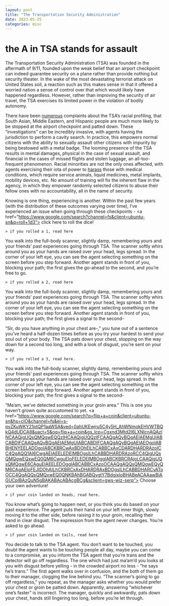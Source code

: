 ```yaml
---
layout: post
title: "The Transportation Security Administration"
date: 2023-05-25
categories: misc
---
```


# the A in TSA stands for assault

The Transportation Security Administration (TSA) was founded in the aftermath of 9/11, founded upon the weak belief that an airport checkpoint can indeed guarantee security on a plane rather than provide nothing but security theater. In the wake of the most devastating terrorist attack on United States soil, a reaction such as this makes sense in that it offered a worried nation a sense of control over that which would likely have happened regardless. However, rather than improving the security of air travel, the TSA exercises its limited power in the violation of bodily autonomy. 

There have been <a href=”https://web.archive.org/web/20120814035503/https://www.nytimes.com/2012/08/12/us/racial-profiling-at-boston-airport-officials-say.html” >numerous</a> complaints about the TSA’s racial profiling, that South Asian, Middle Eastern, and Hispanic people are much more likely to be stopped at the airport checkpoint and patted down. These “investigations” can be incredibly invasive, with agents having the jurisdiction to perform a cavity search. In practice, this empowers normal citizens with the ability to sexually assault other citizens with impurity by being bestowed with a metal badge. The looming presence of the TSA results in mental damages, physical in the case of sexual assault, and financial in the cases of missed flights and stolen luggage, an all-too-frequent phenomenon. Racial minorities are not the only ones affected, with agents exercising their iota of power to <a href=”https://www.npr.org/2021/11/09/1049814332/despite-calls-to-improve-air-travel-is-still-a-nightmare-for-many-with-disabilit”>harass</a> those with medical conditions, which require service animals, liquid medicines, metal implants, mobility devices, etc. No amount of training will fix the inherent flaw in the agency, in which they empower randomly selected citizens to abuse their fellow ones with no accountability, all in the name of security.

Knowing is one thing, experiencing is another. Within the past few years (with the distribution of these outcomes varying over time), I’ve experienced an issue when going through these checkpoints - <a href=”https://www.google.com/search?channel=fs&client=ubuntu-sn&q=roll+1d3”> click here to roll the dice!</a>

	> if you rolled a 1, read here

You walk into the full-body scanner, slightly damp, remembering yours and your friends’ past experiences going through TSA. The scanner softly whirs around you as your hands are raised over your head, legs spread. In the corner of your left eye, you can see the agent selecting something on the screen before you step forward. Another agent stands in front of you, blocking your path; the first gives the go-ahead to the second, and you’re free to go.

	> if you rolled a 2, read here

You walk into the full-body scanner, slightly damp, remembering yours and your friends’ past experiences going through TSA. The scanner softly whirs around you as your hands are raised over your head, legs spread. In the corner of your left eye, you can see the agent selecting something on the screen before you step forward. Another agent stands in front of you, blocking your path; the first gives a signal to the second-
	
“Sir, do you have anything in your chest are-,” you tune out of a sentence you’ve heard a half-dozen times before as you try your hardest to send your soul out of your body. The TSA pats down your chest, stopping on the way down for a second too long, and with a look of disgust, you’re sent on your way.

	> if you rolled a 3, read here.
	
You walk into the full-body scanner, slightly damp, remembering yours and your friends’ past experiences going through TSA. The scanner softly whirs around you as your hands are raised over your head, legs spread. In the corner of your left eye, you can see the agent selecting something on the screen before you step forward. Another agent stands in front of you, blocking your path; the first gives a signal to the second-

“Ma’am, we’ve detected something in your groin area.” This is one you haven’t grown quite accustomed to yet. <a href=”https://www.google.com/search?q=flip+a+coin&client=ubuntu-sn&hs=cIO&channel=fs&ei=s-pvZKuWKY21ptQP1aaWSA&ved=0ahUKEwjru5C4y5H_AhWNmokEHVWTBQkQ4dUDCA8&uact=5&oq=flip+a+coin&gs_lcp=Cgxnd3Mtd2l6LXNlcnAQAzINCAAQigUQsQMQgwEQQzIHCAAQigUQQzIFCAAQgAQyBQgAEIAEMgUIABCABDIFCAAQgAQyBQgAEIAEMgUIABCABDIFCAAQgAQyBQgAEIAEOgoIABBHENYEELADOgoIABCKBRCwAxBDOhEILhCABBCxAxCDARDHARDRAzoICC4QgAQQ1AI6CwgAEIAEELEDEIMBOgsILhCABBDHARDRAzoRCC4QigUQsQMQgwEQxwEQ0QM6CwguEIoFELEDEIMBOggIABCKBRCRAjoLCAAQigUQsQMQgwE6CAguEIAEELEDOggIABCABBCxAzoOCAAQgAQQsQMQgwEQyQM6CAgAEIoFEJIDOhAILhCKBRCxAxDHARDRAxBDOgsILhCABBDHARCvAToOCC4QgAQQsQMQxwEQ0QNKBAhBGABQvgtY7BdgixloBHABeACAAawBiAGUCpIBAzQuN5gBAKABAcABAcgBCg&sclient=gws-wiz-serp”> Choose your own adventure! </a>

	> if your coin landed on heads, read here.

You know what’s going to happen next, or you think you do based on your past experience. The agent puts their hand on your left inner thigh, slowly moving it to the other side, before raising it to your groin, recalling their hand in clear disgust. The expression from the agent never changes. You’re asked to go ahead.

	> if your coin landed on tails, read here

You decide to talk to the TSA agent. You don’t want to be touched, you doubt the agent wants to be touching people all day, maybe you can come to a compromise, as you inform the TSA agent that you’re trans and the detector will go off regardless. The one which had just ma’am’d you looks at you with disgust before yelling - in the crowded airport no less - “he says he’s trans.” The first agent walks over in confusion, and the both of them go to their manager, clogging the line behind you. “The scanner’s going to go off regardless,” you repeat, as the manager asks whether you would prefer your chest or groin be patted down. Apparently, answering “whichever one’s faster” is incorrect. The manager, quickly and awkwardly, pats down your chest, hands still lingering too long, before you’re let through.

